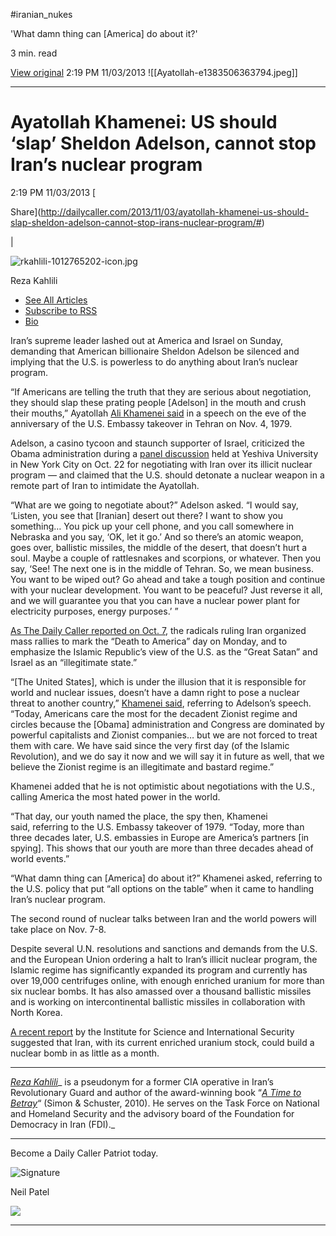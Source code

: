 #iranian_nukes


'What damn thing can [America] do about it?'

3 min. read

[View original](https://dailycaller.com/2013/11/03/ayatollah-khamenei-us-should-slap-sheldon-adelson-cannot-stop-irans-nuclear-program/#)
2:19 PM 11/03/2013
![[Ayatollah-e1383506363794.jpeg]]

---
  

  

# Ayatollah Khamenei: US should ‘slap’ Sheldon Adelson, cannot stop Iran’s nuclear program

  

2:19 PM 11/03/2013
[ 

  

Share](http://dailycaller.com/2013/11/03/ayatollah-khamenei-us-should-slap-sheldon-adelson-cannot-stop-irans-nuclear-program/#)

  




  

|

  


  

![rkahlili-1012765202-icon.jpg](image/rkahlili-1012765202-icon.jpg)

  

Reza Kahlili

  

- [See All Articles](http://dailycaller.com/author/rkahlili/)
- [Subscribe to RSS](http://dailycaller.com/author/rkahlili/feed/)
- [Bio](http://dailycaller.com/wp-content/themes/dctwo/authorbio.php?user=rkahlili)
  

Iran’s supreme leader lashed out at America and Israel on Sunday, demanding that American billionaire Sheldon Adelson be silenced and implying that the U.S. is powerless to do anything about Iran’s nuclear program.

“If Americans are telling the truth that they are serious about negotiation, they should slap these prating people [Adelson] in the mouth and crush their mouths,” Ayatollah [Ali Khamenei said](http://www.farsnews.com/newstext.php?nn=13920812000942) in a speech on the eve of the anniversary of the U.S. Embassy takeover in Tehran on Nov. 4, 1979.

Adelson, a casino tycoon and staunch supporter of Israel, criticized the Obama administration during a [panel discussion](http://www.jpost.com/Diplomacy-and-Politics/Adelson-US-should-drop-atomic-bomb-on-Iran-329641) held at Yeshiva University in New York City on Oct. 22 for negotiating with Iran over its illicit nuclear program — and claimed that the U.S. should detonate a nuclear weapon in a remote part of Iran to intimidate the Ayatollah.

“What are we going to negotiate about?” Adelson asked. “I would say, ‘Listen, you see that [Iranian] desert out there? I want to show you something… You pick up your cell phone, and you call somewhere in Nebraska and you say, ‘OK, let it go.’ And so there’s an atomic weapon, goes over, ballistic missiles, the middle of the desert, that doesn’t hurt a soul. Maybe a couple of rattlesnakes and scorpions, or whatever. Then you say, ‘See! The next one is in the middle of Tehran. So, we mean business. You want to be wiped out? Go ahead and take a tough position and continue with your nuclear development. You want to be peaceful? Just reverse it all, and we will guarantee you that you can have a nuclear power plant for electricity purposes, energy purposes.’ ”

[As The Daily Caller reported on Oct. 7](http://dailycaller.com/2013/10/07/as-us-touts-thaw-in-iran-relations-iranians-spit-on-obama-image-prepare-for-death-to-america-day/#ixzz2h2w5Cxfg), the radicals ruling Iran organized mass rallies to mark the “Death to America” day on Monday, and to emphasize the Islamic Republic’s view of the U.S. as the “Great Satan” and Israel as an “illegitimate state.”

“[The United States], which is under the illusion that it is responsible for world and nuclear issues, doesn’t have a damn right to pose a nuclear threat to another country,” [Khamenei said](http://english.farsnews.com/newstext.aspx?nn=13920812001304), referring to Adelson’s speech. “Today, Americans care the most for the decadent Zionist regime and circles because the [Obama] administration and Congress are dominated by powerful capitalists and Zionist companies… but we are not forced to treat them with care. We have said since the very first day (of the Islamic Revolution), and we do say it now and we will say it in future as well, that we believe the Zionist regime is an illegitimate and bastard regime.”

Khamenei added that he is not optimistic about negotiations with the U.S., calling America the most hated power in the world.

“That day, our youth named the place, the spy then, Khamenei said, referring to the U.S. Embassy takeover of 1979. “Today, more than three decades later, U.S. embassies in Europe are America’s partners [in spying]. This shows that our youth are more than three decades ahead of world events.”

“What damn thing can [America] do about it?” Khamenei asked, referring to the U.S. policy that put “all options on the table” when it came to handling Iran’s nuclear program.

The second round of nuclear talks between Iran and the world powers will take place on Nov. 7-8.

Despite several U.N. resolutions and sanctions and demands from the U.S. and the European Union ordering a halt to Iran’s illicit nuclear program, the Islamic regime has significantly expanded its program and currently has over 19,000 centrifuges online, with enough enriched uranium for more than six nuclear bombs. It has also amassed over a thousand ballistic missiles and is working on intercontinental ballistic missiles in collaboration with North Korea.

[A recent report](http://www.usatoday.com/story/news/world/2013/10/24/iran-bomb-one-month-away/3181373/) by the Institute for Science and International Security suggested that Iran, with its current enriched uranium stock, could build a nuclear bomb in as little as a month.

---

[_Reza Kahlili_](http://atimetobetray.com/)_ is a pseudonym for a former CIA operative in Iran’s Revolutionary Guard and author of the award-winning book “_[_A Time to Betray_](http://www.amazon.com/Time-Betray-Astonishing-Double-Revolutionary/dp/143918903X/ref=sr_1_1?s=books&ie=UTF8&qid=1332785268&sr=1-1)_“ (Simon & Schuster, 2010). He serves on the Task Force on National and Homeland Security and the advisory board of the Foundation for Democracy in Iran (FDI)._

---

Become a Daily Caller Patriot today.

![Signature](https://dailycaller.com/files/images/templates/subscribe/neil-patel_sig.jpeg)

Neil Patel

![](chrome-extension://eppedlbobmdflmhleafebmahnbphgipb/assets/icons/icon-128.png)

---